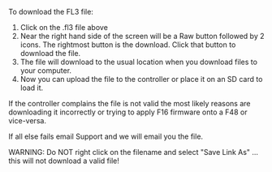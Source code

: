 To download the FL3 file:

1. Click on the .fl3 file above
2. Near the right hand side of the screen will be a Raw button followed by 2 icons. The rightmost button is the download. Click that button to download the file.
3. The file will download to the usual location when you download files to your computer.
4. Now you can upload the file to the controller or place it on an SD card to load it.

If the controller complains the file is not valid the most likely reasons are downloading it incorrectly or trying to apply F16 firmware onto a F48 or vice-versa.

If all else fails email Support and we will email you the file.

WARNING: Do NOT right click on the filename and select "Save Link As" ... this will not download a valid file!